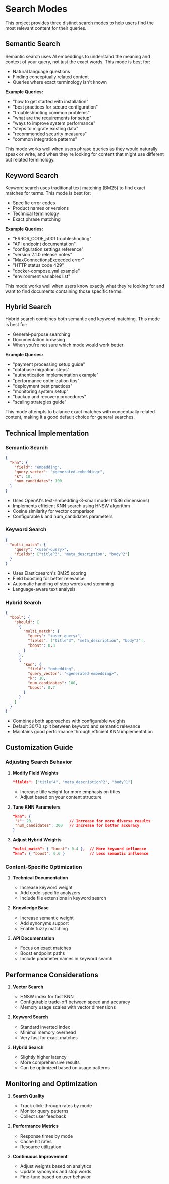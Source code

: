 # Search Modes

This project provides three distinct search modes to help users find the most relevant content for their queries.

## Semantic Search

Semantic search uses AI embeddings to understand the meaning and context of your query, not just the exact words. This mode is best for:

- Natural language questions
- Finding conceptually related content
- Queries where exact terminology isn't known

**Example Queries:**
- "how to get started with installation"
- "best practices for secure configuration"
- "troubleshooting common problems"
- "what are the requirements for setup"
- "ways to improve system performance"
- "steps to migrate existing data"
- "recommended security measures"
- "common integration patterns"

This mode works well when users phrase queries as they would naturally speak or write, and when they're looking for content that might use different but related terminology.

## Keyword Search

Keyword search uses traditional text matching (BM25) to find exact matches for terms. This mode is best for:

- Specific error codes
- Product names or versions
- Technical terminology
- Exact phrase matching

**Example Queries:**
- "ERROR_CODE_5001 troubleshooting"
- "API endpoint documentation"
- "configuration settings reference"
- "version 2.1.0 release notes"
- "MaxConnectionsExceeded error"
- "HTTP status code 429"
- "docker-compose.yml example"
- "environment variables list"

This mode works well when users know exactly what they're looking for and want to find documents containing those specific terms.

## Hybrid Search

Hybrid search combines both semantic and keyword matching. This mode is best for:

- General-purpose searching
- Documentation browsing
- When you're not sure which mode would work better

**Example Queries:**
- "payment processing setup guide"
- "database migration steps"
- "authentication implementation example"
- "performance optimization tips"
- "deployment best practices"
- "monitoring system setup"
- "backup and recovery procedures"
- "scaling strategies guide"

This mode attempts to balance exact matches with conceptually related content, making it a good default choice for general searches.

## Technical Implementation

### Semantic Search
```json
{
  "knn": {
    "field": "embedding",
    "query_vector": "<generated-embedding>",
    "k": 10,
    "num_candidates": 100
  }
}
```
- Uses OpenAI's text-embedding-3-small model (1536 dimensions)
- Implements efficient KNN search using HNSW algorithm
- Cosine similarity for vector comparison
- Configurable k and num_candidates parameters

### Keyword Search
```json
{
  "multi_match": {
    "query": "<user-query>",
    "fields": ["title^3", "meta_description", "body^2"]
  }
}
```
- Uses Elasticsearch's BM25 scoring
- Field boosting for better relevance
- Automatic handling of stop words and stemming
- Language-aware text analysis

### Hybrid Search
```json
{
  "bool": {
    "should": [
      {
        "multi_match": {
          "query": "<user-query>",
          "fields": ["title^3", "meta_description", "body^2"],
          "boost": 0.3
        }
      },
      {
        "knn": {
          "field": "embedding",
          "query_vector": "<generated-embedding>",
          "k": 10,
          "num_candidates": 100,
          "boost": 0.7
        }
      }
    ]
  }
}

```
- Combines both approaches with configurable weights
- Default 30/70 split between keyword and semantic relevance
- Maintains good performance through efficient KNN implementation

## Customization Guide

### Adjusting Search Behavior

1. **Modify Field Weights**
   ```json
   "fields": ["title^4", "meta_description^2", "body^1"]
   ```
   - Increase title weight for more emphasis on titles
   - Adjust based on your content structure

2. **Tune KNN Parameters**
   ```json
   "knn": {
    "k": 20,                // Increase for more diverse results
    "num_candidates": 200   // Increase for better accuracy
   }
   ```

3. **Adjust Hybrid Weights**
   ```json
   "multi_match": { "boost": 0.4 },  // More keyword influence
   "knn": { "boost": 0.6 }           // Less semantic influence
   ```

### Content-Specific Optimization

1. **Technical Documentation**
   - Increase keyword weight
   - Add code-specific analyzers
   - Include file extensions in keyword search

2. **Knowledge Base**
   - Increase semantic weight
   - Add synonyms support
   - Enable fuzzy matching

3. **API Documentation**
   - Focus on exact matches
   - Boost endpoint paths
   - Include parameter names in keyword search

## Performance Considerations

1. **Vector Search**
   - HNSW index for fast KNN
   - Configurable trade-off between speed and accuracy
   - Memory usage scales with vector dimensions

2. **Keyword Search**
   - Standard inverted index
   - Minimal memory overhead
   - Very fast for exact matches

3. **Hybrid Search**
   - Slightly higher latency
   - More comprehensive results
   - Can be optimized based on usage patterns

## Monitoring and Optimization

1. **Search Quality**
   - Track click-through rates by mode
   - Monitor query patterns
   - Collect user feedback

2. **Performance Metrics**
   - Response times by mode
   - Cache hit rates
   - Resource utilization

3. **Continuous Improvement**
   - Adjust weights based on analytics
   - Update synonyms and stop words
   - Fine-tune based on user behavior
